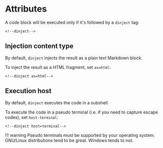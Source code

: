 # Attributes

A code block will be executed only if it's followed by a `dinject` tag:

```text
<!--dinject-->
```

## Injection content type

By default, `dinject` injects the result as a plain text Markdown block.

To inject the result as a HTML fragment, set `as=html`:

```text
<!--dinject as=html-->
```

## Execution host

By default, `dinject` executes the code in a subshell.

To execute the code in a pseudo terminal (i.e. if you need to capture escape codes), set `host-terminal`:

```text
<!--dinject host=terminal-->
```

!!! warning
    Pseudo terminals must be supported by your operating system. GNU/Linux distributions tend to be great. Windows tends to not.
